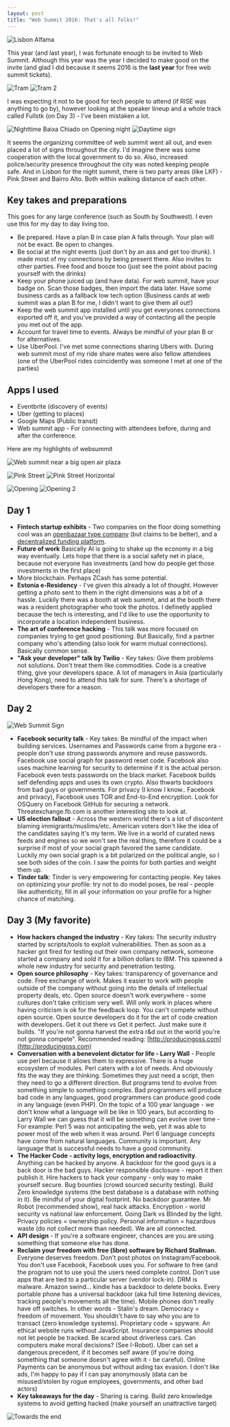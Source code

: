 ```yaml
---
layout: post
title: "Web Summit 2016: That's all folks!"
---
```


![Lisbon Alfama](https://d3hs7z89jfjpsh.cloudfront.net/websummit-2016/resized-lisbon_alfama_district.png)


This year (and last year), I was fortunate enough to be invited to Web Summit. Although this year was the year I decided to make good on the invite (and glad I did because it seems 2016 is the **last year** for free web summit tickets).

![Tram](https://d3hs7z89jfjpsh.cloudfront.net/websummit-2016/resized-IMG_1350.png)
![Tram 2](https://d3hs7z89jfjpsh.cloudfront.net/websummit-2016/resized-lisbon_tram.png)

I was expecting it not to be good for tech people to attend (if RISE was anything to go by), however looking at the speaker lineup and a whole track called Fullstk (on Day 3) - I've been mistaken a lot.

![Nighttime Baixa Chiado on Opening night](https://d3hs7z89jfjpsh.cloudfront.net/websummit-2016/resized-websummit_sign_nighttime_baixachiado.png)
![Daytime sign](https://d3hs7z89jfjpsh.cloudfront.net/websummit-2016/resized-websummit_sign_daytime.png)

It seems the organizing committee of web summit went all out, and even placed a lot of signs throughout the city. I'd imagine there was some cooperation with the local government to do so. Also, increased police/security presence throughout the city was noted keeping people safe. And in Lisbon for the night summit, there is two party areas (like LKF) - Pink Street and Bairro Alto. Both within walking distance of each other.

## Key takes and preparations

This goes for any large conference (such as South by Southwest). I even use this for my day to day living too.

* Be prepared. Have a plan B in case plan A falls through. Your plan will not be exact. Be open to changes.
* Be social at the night events (just don't by an ass and get too drunk). I made most of my connections by being present there. Also invites to other parties. Free food and booze too (just see the point about pacing yourself with the drinks)
* Keep your phone juiced up (and have data). For web summit,  have your badge on. Scan those badges, then import the data later. Have some business cards as a fallback low tech option (Business cards at web summit was a plan B for me, I didn't want to give them all out!)
* Keep the web summit app installed until you get everyones connections exported off it, and you've provided a way of contacting all the people you met out of the app.
* Account for travel time to events. Always be mindful of your plan B or for alternatives.
* Use UberPool. I've met some connections sharing Ubers with. During web summit most of my ride share mates were also fellow attendees (one of the UberPool rides coincidently was someone I met at one of the parties)

## Apps I used

* Eventbrite (discovery of events)
* Uber (getting to places)
* Google Maps (Public transit)
* Web summit app - For connecting with attendees before, during and after the conference.

Here are my highlights of websummit

![Web summit near a big open air plaza](https://d3hs7z89jfjpsh.cloudfront.net/websummit-2016/resized-websummit_night_pracadocomercio.png)


![Pink Street](https://d3hs7z89jfjpsh.cloudfront.net/websummit-2016/resized-websummit_pinkstreet.png)
![Pink Street Horizontal](https://d3hs7z89jfjpsh.cloudfront.net/websummit-2016/websummit_pinkstreet_2.png)

![Opening](https://d3hs7z89jfjpsh.cloudfront.net/websummit-2016/resized-websummit_opening_night.png)
![Opening 2](https://d3hs7z89jfjpsh.cloudfront.net/websummit-2016/resized-IMG_1448.png)


## Day 1

* **Fintech startup exhibits** -  Two companies on the floor doing something cool was an [openbazaar type company](http://www.bithappy.co.uk/) (but claims to be better), and a [decentralized funding platform](http://decentral.fund/).
* **Future of work** Basically AI is going to shake up the economy in a big way eventually. Lets hope that there is a social safety net in place, because not everyone has investments (and how do people get those investments in the first place)
* More blockchain. Perhaps ZCash has some potential.
* **Estonia e-Residency** - I've given this already a lot of thought. However getting a photo sent to them in the right dimensions was a bit of a hassle. Luckily there was a booth at web summit, and at the booth there was a resident photographer who took the photos. I definetly applied because the tech is interesting, and I'd like to use the opportunity to incorporate a location independent business.
* **The art of conference hacking** - This talk was more focused on companies trying to get good positioning. But Basically, find a partner company who's attending (also look for warm mutual connections). Basically common sense.
* **"Ask your developer" talk by Twilio** - Key takes: Give them problems not solutions. Don't treat them like commodities. Code is a creative thing, give your developers space. A lot of managers in Asia (particularly Hong Kong), need to attend this talk for sure. There's a shortage of developers there for a reason.

## Day 2

![Web Summit Sign](https://d3hs7z89jfjpsh.cloudfront.net/websummit-2016/resized-IMG_1548.png)

* **Facebook security talk** -  Key takes: Be mindful of the impact when building services. Usernames and Passwords came from a bygone era - people don't use strong passwords anymore and reuse passwords. Facebook use social graph for password reset code. Facebook also uses machine learning for security to determine if it is the actual person. Facebook even tests passwords on the black market. Facebook builds self defending apps and uses its own crypto. Also thwarts backdoors from bad guys or governments. For privacy (I know I know.. Facebook and privacy), Facebook uses TOR and End-to-End encryption. Look for OSQuery on Facebook GitHub for securing a network. Threatexchange.fb.com is another interesting site to look at.
* **US election fallout** - Across the western world there's a lot of discontent blaming immigrants/muslims/etc. American voters don't like the idea of the candidates saying it's my term. We live in a world of curated news feeds and engines so we won't see the real thing, therefore it could be a surprise if most of your social graph favored the same candidate. Luckily my own social graph is a bit polarized on the political angle, so I see both sides of the coin. I saw the points for both parties and weight them up.
* **Tinder talk**: Tinder is very empowering for contacting people. Key takes on optimizing your profile: try not to do model poses, be real - people like authenticity, fill in all your information on your profile for a higher chance of matching.

## Day 3 (My favorite)

* **How hackers changed the industry** - Key takes: The security industry started by scripts/tools to exploit vulnerabilities. Then as soon as a hacker got fired for testing out their own company network, someone started a company and sold it for a billion dollars to IBM. This spawned a whole new industry for security and penetration testing.
* **Open source philosophy** - Key takes: transparency of governance and code. Free exchange of work. Makes it easier to work with people outside of the company without going into the details of intellectual property deals, etc. Open source doesn't work everywhere - some cultures don't take criticism very well. Will only work in places where having criticism is ok for the feedback loop. You can't compete without open source. Open source developers do it for the art of code creation with developers. Get it out there vs Get it perfect. Just make sure it builds. "If you're not gonna harvest the extra r&d out in the world you're not gonna compete". Recommended reading: [http://producingoss.com](http://producingoss.com)
* **Conversation with a benevolent dictator for life - Larry Wall** - People use perl because it allows them to expressive. There is a huge ecosystem of modules. Perl caters with a lot of needs. And obviously fits the way they are thinking. Sometimes they just need a script, then they need to go a different direction. But programs tend to evolve from something simple to something complex. Bad programmers will produce bad code in any languages, good programmers can produce good code in any language (even PHP). On the topic of a 100 year language - we don't know what a language will be like in 100 years, but according to Larry Wall we can guess that it will be something can evolve over time - For example: Perl 5 was not anticipating the web, yet it was able to power most of the web when it was around. Perl 6 language concepts have come from natural languages. Community is important. Any language that is successful needs to have a good community.
* **The Hacker Code - activity logs, encryption and radioactivity**.  Anything can be hacked by anyone. A backdoor for the good guys is a back door is the bad guys. Hacker responsible disclosure - report it then publish it. Hire hackers to hack your company - only way to make yourself secure. Bug bounties (crowd sourced security testing). Build Zero knowledge systems (the best database is a database with nothing in it). Be mindful of your digital footprint. No backdoor guarantee. Mr Robot (recommended show), real hack attacks. Encryption - world security vs national law enforcement. Going Dark vs Blinded by the light. Privacy policies = ownership policy. Personal information = hazardous waste (do not collect more than needed).  We are all connected.
* **API design** - If you're a software engineer, chances are you are using something that someone else has done.
* **Reclaim your freedom with free (libre) software by Richard Stallman.** Everyone deserves freedom. Don't post photos on Instagram/Facebook. You don't use Facebook, Facebook uses you. For software to free (and the program not to use you) the users need complete control. Don't use apps that are tied to a particular server (vendor lock-in). DRM is malware. Amazon swind... kindle has a backdoor to delete books. Every portable phone has a universal backdoor (aka full time listening devices, tracking people's movements all the time). Mobile phones don't really have off switches. In other words - Stalin's dream. Democracy = freedom of movement. You shouldn't have to say who you are to transact (zero knowledge systems). Proprietary code = spyware. An ethical website runs without JavaScript. Insurance companies should not let people be tracked. Be scared about driverless cars. Can computers make moral decisions? (See I-Robot). Uber can set a dangerous precedent, if it becomes self aware (if you're doing something that someone doesn't agree with it - be careful). Online Payments can be anonymous but without aiding tax evasion. I don't like ads, I'm happy to pay if I can pay anonymously (data can be misused/stolen by rogue employees, governments, and other bad actors)
* **Key takeaways for the day** -  Sharing is caring. Build zero knowledge systems to avoid getting hacked (make yourself an unattractive target)

![Towards the end](https://d3hs7z89jfjpsh.cloudfront.net/websummit-2016/resized-websummit_baxiachiado_end.png)
